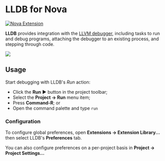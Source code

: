 
# LLDB for Nova

<!-- TODO: Link to this extension in the Nova extension library -->
[![Nova Extension](https://img.shields.io/github/v/tag/snow-developments/nova-lldb?label=nova)]()

**LLDB** provides integration with the [LLVM debugger](https://lldb.llvm.org), including tasks to run and debug programs, attaching the debugger to an existing process, and stepping through code.

<!--
🎈 It can also be helpful to include a screenshot or GIF showing your extension in action:
-->

![](https://nova.app/images/en/dark/editor.png)

<!-- ## Requirements

LLDB requires some additional tools to be installed on your Mac:

- [Node.js 8.2.0](https://nodejs.org) and NPM 5.2.0 or newer -->

<!-- Tool installation guide: -->
<!-- > To install the current stable version of Node, click the "Recommended for Most Users" button to begin the download. When that completes, double-click the **.pkg** installer to begin installation. -->

## Usage

Start debugging with LLDB's _Run_ action:

- Click the **Run** ▶️ button in the project toolbar;
- Select the **Project → Run** menu item;
- Press **Command-R**; or
- Open the command palette and type `run`

### Configuration

<!--
🎈 If your extension offers global- or workspace-scoped preferences, consider pointing users toward those settings. For example:
-->

To configure global preferences, open **Extensions → Extension Library...** then select LLDB's **Preferences** tab.

You can also configure preferences on a per-project basis in **Project → Project Settings...**
